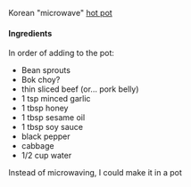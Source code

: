 Korean "microwave" [hot pot](https://www.instagram.com/p/C5ivXfyLC49/)
#### Ingredients
In order of adding to the pot:
- Bean sprouts
- Bok choy?
- thin sliced beef (or... pork belly)
- 1 tsp minced garlic
- 1 tbsp honey
- 1 tbsp sesame oil
- 1 tbsp soy sauce
- black pepper
- cabbage
- 1/2 cup water

Instead of microwaving, I could make it in a pot